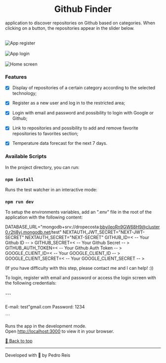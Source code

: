 <div id='top'>

<h1 align="center">Github Finder</a></h1>

application to discover repositories on Github based on categories. When clicking on a button, the repositories appear in the slider below. 
<br /><br /> 

![App register](https://github.com/dropecosta/github-finder/assets/13908414/5dfe3c08-c0bd-415d-986f-38d648df464c)
<br /><br /> 
![App login](https://github.com/dropecosta/github-finder/assets/13908414/b8d6a75c-c5fe-4a90-a20d-308d0e4f8e19)
<br /><br /> 
![Home screen](https://github.com/dropecosta/github-finder/assets/13908414/a6d6642c-5bfd-4bce-837d-062a41befdc9)


### Features

- [x] Display of repositories of a certain category according to the selected technology;
- [x] Register as a new user and log in to the restricted area;
- [x] Login with email and password and possibility to login with Google or Github;
- [x] Link to repositories and possibility to add and remove favorite repositories to favorites section;
- [x] Temperature data forecast for the next 7 days.


### Available Scripts

In the project directory, you can run:

### `npm install`

Runs the test watcher in an interactive mode:

### `npm run dev`

To setup the environments variables, add an ".env" file in the root of the application with the following content:


DATABASE_URL="mongodb+srv://dropecosta:bbyiIeoRn9GW68H9@cluster0.r2tj8yj.mongodb.net/test"
NEXTAUTH_JWT_SECRET="NEXT-JWT-SECRET"
NEXTAUTH_SECRET="NEXT-SECRET"
GITHUB_ID=< -- Your Github ID -- >
GITHUB_SECRET=< -- Your Github Secret -- >
GITHUB_AUTH_TOKEN=< -- Your Github Auth Token -- >
GOOGLE_CLIENT_ID=< -- Your GOOGLE_CLIENT_ID -- >
GOOGLE_CLIENT_SECRET=< -- Your GOOGLE_CLIENT_SECRET -- >


(If you have difficulty with this step, please contact me and I can help! :))


To login, register with email and password or access the login screen with the following credentials:

### ˋˋˋ
E-mail: test"gmail.com
Password: 1234

ˋˋˋ

Runs the app in the development mode.\
Open [http://localhost:3000](http://localhost:3000) to view it in your browser.
<br />

<a href='#top'>🔼 Back to top</a>

---

Developed with 🧡 by Pedro Reis

